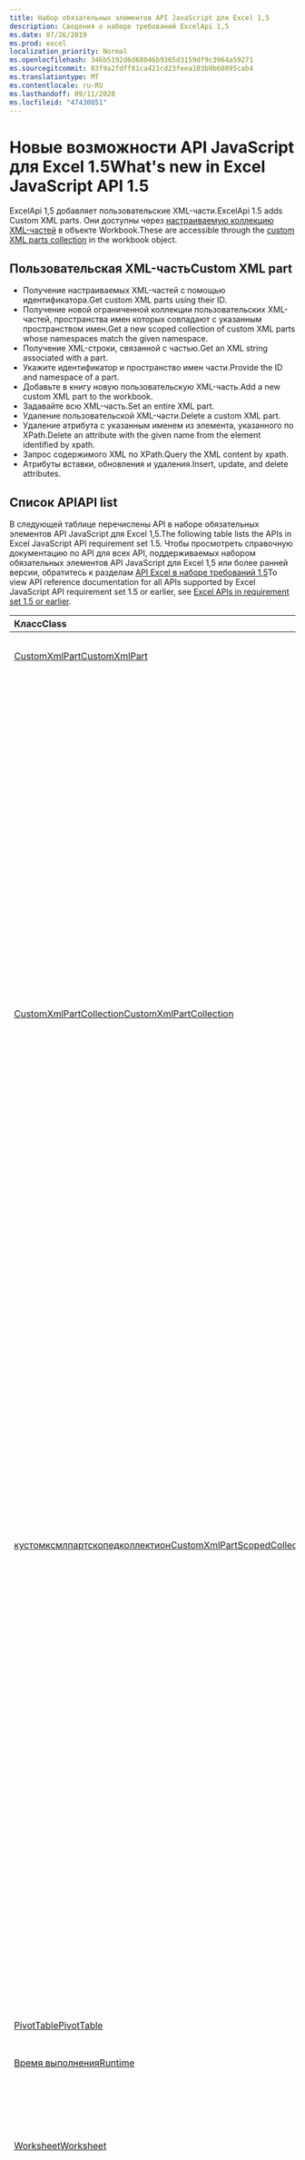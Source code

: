```yaml
---
title: Набор обязательных элементов API JavaScript для Excel 1,5
description: Сведения о наборе требований ExcelApi 1,5
ms.date: 07/26/2019
ms.prod: excel
localization_priority: Normal
ms.openlocfilehash: 346b5192d6d68046b9365d3159df9c3964a59271
ms.sourcegitcommit: 83f9a2fdff81ca421cd23feea103b9b60895cab4
ms.translationtype: MT
ms.contentlocale: ru-RU
ms.lasthandoff: 09/11/2020
ms.locfileid: "47430851"
---
```

# <a name="whats-new-in-excel-javascript-api-15"></a><span data-ttu-id="1d446-103">Новые возможности API JavaScript для Excel 1.5</span><span class="sxs-lookup"><span data-stu-id="1d446-103">What's new in Excel JavaScript API 1.5</span></span>

<span data-ttu-id="1d446-104">ExcelApi 1,5 добавляет пользовательские XML-части.</span><span class="sxs-lookup"><span data-stu-id="1d446-104">ExcelApi 1.5 adds Custom XML parts.</span></span> <span data-ttu-id="1d446-105">Они доступны через [настраиваемую коллекцию XML-частей](/javascript/api/excel/excel.workbook#customxmlparts) в объекте Workbook.</span><span class="sxs-lookup"><span data-stu-id="1d446-105">These are accessible through the [custom XML parts collection](/javascript/api/excel/excel.workbook#customxmlparts) in the workbook object.</span></span>

## <a name="custom-xml-part"></a><span data-ttu-id="1d446-106">Пользовательская XML-часть</span><span class="sxs-lookup"><span data-stu-id="1d446-106">Custom XML part</span></span>

* <span data-ttu-id="1d446-107">Получение настраиваемых XML-частей с помощью идентификатора.</span><span class="sxs-lookup"><span data-stu-id="1d446-107">Get custom XML parts using their ID.</span></span>
* <span data-ttu-id="1d446-108">Получение новой ограниченной коллекции пользовательских XML-частей, пространства имен которых совпадают с указанным пространством имен.</span><span class="sxs-lookup"><span data-stu-id="1d446-108">Get a new scoped collection of custom XML parts whose namespaces match the given namespace.</span></span>
* <span data-ttu-id="1d446-109">Получение XML-строки, связанной с частью.</span><span class="sxs-lookup"><span data-stu-id="1d446-109">Get an XML string associated with a part.</span></span>
* <span data-ttu-id="1d446-110">Укажите идентификатор и пространство имен части.</span><span class="sxs-lookup"><span data-stu-id="1d446-110">Provide the ID and namespace of a part.</span></span>
* <span data-ttu-id="1d446-111">Добавьте в книгу новую пользовательскую XML-часть.</span><span class="sxs-lookup"><span data-stu-id="1d446-111">Add a new custom XML part to the workbook.</span></span>
* <span data-ttu-id="1d446-112">Задавайте всю XML-часть.</span><span class="sxs-lookup"><span data-stu-id="1d446-112">Set an entire XML part.</span></span>
* <span data-ttu-id="1d446-113">Удаление пользовательской XML-части.</span><span class="sxs-lookup"><span data-stu-id="1d446-113">Delete a custom XML part.</span></span>
* <span data-ttu-id="1d446-114">Удаление атрибута с указанным именем из элемента, указанного по XPath.</span><span class="sxs-lookup"><span data-stu-id="1d446-114">Delete an attribute with the given name from the element identified by xpath.</span></span>
* <span data-ttu-id="1d446-115">Запрос содержимого XML по XPath.</span><span class="sxs-lookup"><span data-stu-id="1d446-115">Query the XML content by xpath.</span></span>
* <span data-ttu-id="1d446-116">Атрибуты вставки, обновления и удаления.</span><span class="sxs-lookup"><span data-stu-id="1d446-116">Insert, update, and delete attributes.</span></span>

## <a name="api-list"></a><span data-ttu-id="1d446-117">Список API</span><span class="sxs-lookup"><span data-stu-id="1d446-117">API list</span></span>

<span data-ttu-id="1d446-118">В следующей таблице перечислены API в наборе обязательных элементов API JavaScript для Excel 1,5.</span><span class="sxs-lookup"><span data-stu-id="1d446-118">The following table lists the APIs in Excel JavaScript API requirement set 1.5.</span></span> <span data-ttu-id="1d446-119">Чтобы просмотреть справочную документацию по API для всех API, поддерживаемых набором обязательных элементов API JavaScript для Excel 1,5 или более ранней версии, обратитесь к разделам [API Excel в наборе требований 1,5](/javascript/api/excel?view=excel-js-1.5&preserve-view=true)</span><span class="sxs-lookup"><span data-stu-id="1d446-119">To view API reference documentation for all APIs supported by Excel JavaScript API requirement set 1.5 or earlier, see [Excel APIs in requirement set 1.5 or earlier](/javascript/api/excel?view=excel-js-1.5&preserve-view=true).</span></span>

| <span data-ttu-id="1d446-120">Класс</span><span class="sxs-lookup"><span data-stu-id="1d446-120">Class</span></span> | <span data-ttu-id="1d446-121">Поля</span><span class="sxs-lookup"><span data-stu-id="1d446-121">Fields</span></span> | <span data-ttu-id="1d446-122">Описание</span><span class="sxs-lookup"><span data-stu-id="1d446-122">Description</span></span> |
|:---|:---|:---|
|[<span data-ttu-id="1d446-123">CustomXmlPart</span><span class="sxs-lookup"><span data-stu-id="1d446-123">CustomXmlPart</span></span>](/javascript/api/excel/excel.customxmlpart)|[<span data-ttu-id="1d446-124">delete()</span><span class="sxs-lookup"><span data-stu-id="1d446-124">delete()</span></span>](/javascript/api/excel/excel.customxmlpart#delete--)|<span data-ttu-id="1d446-125">Удаляет пользовательскую XML-часть.</span><span class="sxs-lookup"><span data-stu-id="1d446-125">Deletes the custom XML part.</span></span>|
||[<span data-ttu-id="1d446-126">Жетксмл ()</span><span class="sxs-lookup"><span data-stu-id="1d446-126">getXml()</span></span>](/javascript/api/excel/excel.customxmlpart#getxml--)|<span data-ttu-id="1d446-127">Получает полное содержимое пользовательской XML-части.</span><span class="sxs-lookup"><span data-stu-id="1d446-127">Gets the custom XML part's full XML content.</span></span>|
||[<span data-ttu-id="1d446-128">id</span><span class="sxs-lookup"><span data-stu-id="1d446-128">id</span></span>](/javascript/api/excel/excel.customxmlpart#id)|<span data-ttu-id="1d446-129">ИДЕНТИФИКАТОР пользовательской XML-части.</span><span class="sxs-lookup"><span data-stu-id="1d446-129">The custom XML part's ID.</span></span> <span data-ttu-id="1d446-130">Только для чтения.</span><span class="sxs-lookup"><span data-stu-id="1d446-130">Read-only.</span></span>|
||[<span data-ttu-id="1d446-131">Пространства</span><span class="sxs-lookup"><span data-stu-id="1d446-131">namespaceUri</span></span>](/javascript/api/excel/excel.customxmlpart#namespaceuri)|<span data-ttu-id="1d446-132">URI пространства имен настраиваемой части XML.</span><span class="sxs-lookup"><span data-stu-id="1d446-132">The custom XML part's namespace URI.</span></span> <span data-ttu-id="1d446-133">Только для чтения.</span><span class="sxs-lookup"><span data-stu-id="1d446-133">Read-only.</span></span>|
||[<span data-ttu-id="1d446-134">setXml (XML: строка)</span><span class="sxs-lookup"><span data-stu-id="1d446-134">setXml(xml: string)</span></span>](/javascript/api/excel/excel.customxmlpart#setxml-xml-)|<span data-ttu-id="1d446-135">Задает полное содержимое пользовательской XML-части.</span><span class="sxs-lookup"><span data-stu-id="1d446-135">Sets the custom XML part's full XML content.</span></span>|
|[<span data-ttu-id="1d446-136">CustomXmlPartCollection</span><span class="sxs-lookup"><span data-stu-id="1d446-136">CustomXmlPartCollection</span></span>](/javascript/api/excel/excel.customxmlpartcollection)|[<span data-ttu-id="1d446-137">Add (XML: String)</span><span class="sxs-lookup"><span data-stu-id="1d446-137">add(xml: string)</span></span>](/javascript/api/excel/excel.customxmlpartcollection#add-xml-)|<span data-ttu-id="1d446-138">Добавляет новую пользовательскую XML-часть в книгу.</span><span class="sxs-lookup"><span data-stu-id="1d446-138">Adds a new custom XML part to the workbook.</span></span>|
||[<span data-ttu-id="1d446-139">getByNamespace (namespaceUri: строка)</span><span class="sxs-lookup"><span data-stu-id="1d446-139">getByNamespace(namespaceUri: string)</span></span>](/javascript/api/excel/excel.customxmlpartcollection#getbynamespace-namespaceuri-)|<span data-ttu-id="1d446-140">Получает новую ограниченную коллекцию пользовательских XML-частей, пространства имен которых совпадают с указанным пространством имен.</span><span class="sxs-lookup"><span data-stu-id="1d446-140">Gets a new scoped collection of custom XML parts whose namespaces match the given namespace.</span></span>|
||[<span data-ttu-id="1d446-141">getCount()</span><span class="sxs-lookup"><span data-stu-id="1d446-141">getCount()</span></span>](/javascript/api/excel/excel.customxmlpartcollection#getcount--)|<span data-ttu-id="1d446-142">Получает количество частей CustomXml в коллекции.</span><span class="sxs-lookup"><span data-stu-id="1d446-142">Gets the number of CustomXml parts in the collection.</span></span>|
||[<span data-ttu-id="1d446-143">getItem(id: string)</span><span class="sxs-lookup"><span data-stu-id="1d446-143">getItem(id: string)</span></span>](/javascript/api/excel/excel.customxmlpartcollection#getitem-id-)|<span data-ttu-id="1d446-144">Получает пользовательскую XML-часть по идентификатору.</span><span class="sxs-lookup"><span data-stu-id="1d446-144">Gets a custom XML part based on its ID.</span></span>|
||[<span data-ttu-id="1d446-145">getItemOrNullObject(id: строка)</span><span class="sxs-lookup"><span data-stu-id="1d446-145">getItemOrNullObject(id: string)</span></span>](/javascript/api/excel/excel.customxmlpartcollection#getitemornullobject-id-)|<span data-ttu-id="1d446-146">Получает пользовательскую XML-часть по идентификатору.</span><span class="sxs-lookup"><span data-stu-id="1d446-146">Gets a custom XML part based on its ID.</span></span>|
||[<span data-ttu-id="1d446-147">items</span><span class="sxs-lookup"><span data-stu-id="1d446-147">items</span></span>](/javascript/api/excel/excel.customxmlpartcollection#items)|<span data-ttu-id="1d446-148">Получает загруженные дочерние элементы в этой коллекции.</span><span class="sxs-lookup"><span data-stu-id="1d446-148">Gets the loaded child items in this collection.</span></span>|
|[<span data-ttu-id="1d446-149">кустомксмлпартскопедколлектион</span><span class="sxs-lookup"><span data-stu-id="1d446-149">CustomXmlPartScopedCollection</span></span>](/javascript/api/excel/excel.customxmlpartscopedcollection)|[<span data-ttu-id="1d446-150">getCount()</span><span class="sxs-lookup"><span data-stu-id="1d446-150">getCount()</span></span>](/javascript/api/excel/excel.customxmlpartscopedcollection#getcount--)|<span data-ttu-id="1d446-151">Получает количество частей CustomXML в этой коллекции.</span><span class="sxs-lookup"><span data-stu-id="1d446-151">Gets the number of CustomXML parts in this collection.</span></span>|
||[<span data-ttu-id="1d446-152">getItem(id: string)</span><span class="sxs-lookup"><span data-stu-id="1d446-152">getItem(id: string)</span></span>](/javascript/api/excel/excel.customxmlpartscopedcollection#getitem-id-)|<span data-ttu-id="1d446-153">Получает пользовательскую XML-часть по идентификатору.</span><span class="sxs-lookup"><span data-stu-id="1d446-153">Gets a custom XML part based on its ID.</span></span>|
||[<span data-ttu-id="1d446-154">getItemOrNullObject(id: строка)</span><span class="sxs-lookup"><span data-stu-id="1d446-154">getItemOrNullObject(id: string)</span></span>](/javascript/api/excel/excel.customxmlpartscopedcollection#getitemornullobject-id-)|<span data-ttu-id="1d446-155">Получает пользовательскую XML-часть по идентификатору.</span><span class="sxs-lookup"><span data-stu-id="1d446-155">Gets a custom XML part based on its ID.</span></span>|
||[<span data-ttu-id="1d446-156">Жетонлитем ()</span><span class="sxs-lookup"><span data-stu-id="1d446-156">getOnlyItem()</span></span>](/javascript/api/excel/excel.customxmlpartscopedcollection#getonlyitem--)|<span data-ttu-id="1d446-157">Если коллекция содержит ровно один элемент, этот метод возвращает его.</span><span class="sxs-lookup"><span data-stu-id="1d446-157">If the collection contains exactly one item, this method returns it.</span></span>|
||[<span data-ttu-id="1d446-158">Жетонлитеморнуллобжект ()</span><span class="sxs-lookup"><span data-stu-id="1d446-158">getOnlyItemOrNullObject()</span></span>](/javascript/api/excel/excel.customxmlpartscopedcollection#getonlyitemornullobject--)|<span data-ttu-id="1d446-159">Если коллекция содержит ровно один элемент, этот метод возвращает его.</span><span class="sxs-lookup"><span data-stu-id="1d446-159">If the collection contains exactly one item, this method returns it.</span></span>|
||[<span data-ttu-id="1d446-160">items</span><span class="sxs-lookup"><span data-stu-id="1d446-160">items</span></span>](/javascript/api/excel/excel.customxmlpartscopedcollection#items)|<span data-ttu-id="1d446-161">Получает загруженные дочерние элементы в этой коллекции.</span><span class="sxs-lookup"><span data-stu-id="1d446-161">Gets the loaded child items in this collection.</span></span>|
|[<span data-ttu-id="1d446-162">PivotTable</span><span class="sxs-lookup"><span data-stu-id="1d446-162">PivotTable</span></span>](/javascript/api/excel/excel.pivottable)|[<span data-ttu-id="1d446-163">id</span><span class="sxs-lookup"><span data-stu-id="1d446-163">id</span></span>](/javascript/api/excel/excel.pivottable#id)|<span data-ttu-id="1d446-164">Идентификатор сводной таблицы.</span><span class="sxs-lookup"><span data-stu-id="1d446-164">Id of the PivotTable.</span></span> <span data-ttu-id="1d446-165">Только для чтения.</span><span class="sxs-lookup"><span data-stu-id="1d446-165">Read-only.</span></span>|
|[<span data-ttu-id="1d446-166">Время выполнения</span><span class="sxs-lookup"><span data-stu-id="1d446-166">Runtime</span></span>](/javascript/api/excel/excel.runtime)||[<span data-ttu-id="1d446-167">Workbook</span><span class="sxs-lookup"><span data-stu-id="1d446-167">Workbook</span></span>](/javascript/api/excel/excel.workbook)|[<span data-ttu-id="1d446-168">customXmlParts</span><span class="sxs-lookup"><span data-stu-id="1d446-168">customXmlParts</span></span>](/javascript/api/excel/excel.workbook#customxmlparts)|<span data-ttu-id="1d446-169">Представляет коллекцию настраиваемых XML-частей, которые содержит эта книга.</span><span class="sxs-lookup"><span data-stu-id="1d446-169">Represents the collection of custom XML parts contained by this workbook.</span></span> <span data-ttu-id="1d446-170">Только для чтения.</span><span class="sxs-lookup"><span data-stu-id="1d446-170">Read-only.</span></span>|
|[<span data-ttu-id="1d446-171">Worksheet</span><span class="sxs-lookup"><span data-stu-id="1d446-171">Worksheet</span></span>](/javascript/api/excel/excel.worksheet)|[<span data-ttu-id="1d446-172">GetNext (visibleOnly?: Boolean)</span><span class="sxs-lookup"><span data-stu-id="1d446-172">getNext(visibleOnly?: boolean)</span></span>](/javascript/api/excel/excel.worksheet#getnext-visibleonly-)|<span data-ttu-id="1d446-173">Получает лист, следующий по отношению к элементу.</span><span class="sxs-lookup"><span data-stu-id="1d446-173">Gets the worksheet that follows this one.</span></span> <span data-ttu-id="1d446-174">При отсутствии листов, указанных ниже, этот метод вызовет ошибку.</span><span class="sxs-lookup"><span data-stu-id="1d446-174">If there are no worksheets following this one, this method will throw an error.</span></span>|
||[<span data-ttu-id="1d446-175">getNextOrNullObject (visibleOnly?: Boolean)</span><span class="sxs-lookup"><span data-stu-id="1d446-175">getNextOrNullObject(visibleOnly?: boolean)</span></span>](/javascript/api/excel/excel.worksheet#getnextornullobject-visibleonly-)|<span data-ttu-id="1d446-176">Получает лист, следующий по отношению к элементу.</span><span class="sxs-lookup"><span data-stu-id="1d446-176">Gets the worksheet that follows this one.</span></span> <span data-ttu-id="1d446-177">Если после этого листа нет ни одного листа, этот метод возвратит нулевой объект.</span><span class="sxs-lookup"><span data-stu-id="1d446-177">If there are no worksheets following this one, this method will return a null object.</span></span>|
||[<span data-ttu-id="1d446-178">Previous (visibleOnly?: Boolean)</span><span class="sxs-lookup"><span data-stu-id="1d446-178">getPrevious(visibleOnly?: boolean)</span></span>](/javascript/api/excel/excel.worksheet#getprevious-visibleonly-)|<span data-ttu-id="1d446-179">Получает лист, который предшествует этому.</span><span class="sxs-lookup"><span data-stu-id="1d446-179">Gets the worksheet that precedes this one.</span></span> <span data-ttu-id="1d446-180">Если нет предыдущих листов, этот метод выдаст ошибку.</span><span class="sxs-lookup"><span data-stu-id="1d446-180">If there are no previous worksheets, this method will throw an error.</span></span>|
||[<span data-ttu-id="1d446-181">getPreviousOrNullObject (visibleOnly?: Boolean)</span><span class="sxs-lookup"><span data-stu-id="1d446-181">getPreviousOrNullObject(visibleOnly?: boolean)</span></span>](/javascript/api/excel/excel.worksheet#getpreviousornullobject-visibleonly-)|<span data-ttu-id="1d446-182">Получает лист, который предшествует этому.</span><span class="sxs-lookup"><span data-stu-id="1d446-182">Gets the worksheet that precedes this one.</span></span> <span data-ttu-id="1d446-183">Если нет предыдущих листов, этот метод возвратит значение NULL обжет.</span><span class="sxs-lookup"><span data-stu-id="1d446-183">If there are no previous worksheets, this method will return a null objet.</span></span>|
|[<span data-ttu-id="1d446-184">WorksheetCollection</span><span class="sxs-lookup"><span data-stu-id="1d446-184">WorksheetCollection</span></span>](/javascript/api/excel/excel.worksheetcollection)|[<span data-ttu-id="1d446-185">-First (visibleOnly?: Boolean)</span><span class="sxs-lookup"><span data-stu-id="1d446-185">getFirst(visibleOnly?: boolean)</span></span>](/javascript/api/excel/excel.worksheetcollection#getfirst-visibleonly-)|<span data-ttu-id="1d446-186">Получает первый лист в коллекции.</span><span class="sxs-lookup"><span data-stu-id="1d446-186">Gets the first worksheet in the collection.</span></span>|
||[<span data-ttu-id="1d446-187">-Last (visibleOnly?: Boolean)</span><span class="sxs-lookup"><span data-stu-id="1d446-187">getLast(visibleOnly?: boolean)</span></span>](/javascript/api/excel/excel.worksheetcollection#getlast-visibleonly-)|<span data-ttu-id="1d446-188">Получает последний лист в коллекции.</span><span class="sxs-lookup"><span data-stu-id="1d446-188">Gets the last worksheet in the collection.</span></span>|

## <a name="see-also"></a><span data-ttu-id="1d446-189">См. также</span><span class="sxs-lookup"><span data-stu-id="1d446-189">See also</span></span>

- [<span data-ttu-id="1d446-190">Справочная документация по API JavaScript для Excel</span><span class="sxs-lookup"><span data-stu-id="1d446-190">Excel JavaScript API Reference Documentation</span></span>](/javascript/api/excel?view=excel-js-1.5&preserve-view=true)
- [<span data-ttu-id="1d446-191">Наборы обязательных элементов API JavaScript для Excel</span><span class="sxs-lookup"><span data-stu-id="1d446-191">Excel JavaScript API requirement sets</span></span>](./excel-api-requirement-sets.md)
